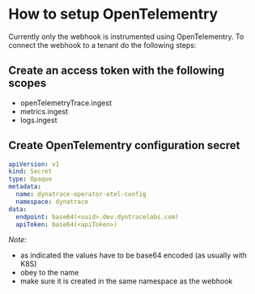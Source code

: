 
# How to setup OpenTelementry

Currently only the webhook is instrumented using OpenTelementry. To connect the webhook to a tenant do the following steps:

## Create an access token with the following scopes

- openTelemetryTrace.ingest
- metrics.ingest
- logs.ingest

## Create OpenTelementry configuration secret

```yaml
apiVersion: v1
kind: Secret
type: Opaque
metadata:
  name: dynatrace-operator-otel-config
  namespace: dynatrace
data:
  endpoint: base64(<uuid>.dev.dyntracelabs.com)
  apiToken: base64(<apiToken>)
```

*Note:*

- as indicated the values have to be base64 encoded (as usually with K8S)
- obey to the name
- make sure it is created in the same namespace as the webhook
